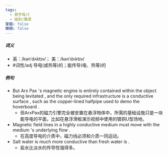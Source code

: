 ```yaml
---
tags:
  - 首字母/C
  - 级别/雅思
掌握: false
模糊: false
---
```

##### 词义
- 英：/kənˈdʌktɪv/； 美：/kənˈdʌktɪv/
- #词性/adj  导电(或热等)的；能传导(电、热等)的
##### 例句
- But Arx Pax 's magnetic engine is entirely contained within the object being levitated , and the only required infrastructure is a conductive surface , such as the copper-lined halfpipe used to demo the hoverboard .
	- 但ArxPax的磁力引擎完全被安置在悬浮物体中，所需的基础设施只是一块能导电的平面，比如在悬浮滑板演示视频中使用的镀铜U型场地。
- Magnetic field lines in a highly conductive medium must move with the medium 's underlying flow .
	- 在高度导电的介质中，磁力线必须和介质一同运动。
- Salt water is much more conductive than fresh water is .
	- 盐水比淡水的传导性强得多。
